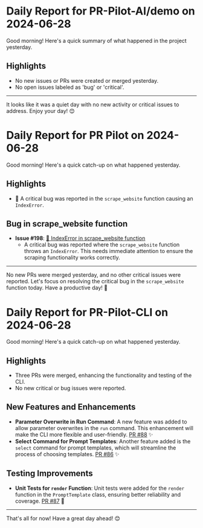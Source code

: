 # Daily Report for PR-Pilot-AI/demo on 2024-06-28

Good morning! Here's a quick summary of what happened in the project yesterday.

## Highlights
- No new issues or PRs were created or merged yesterday.
- No open issues labeled as 'bug' or 'critical'.

---

It looks like it was a quiet day with no new activity or critical issues to address. Enjoy your day! 😊


# Daily Report for PR Pilot on 2024-06-28

Good morning! Here's a quick catch-up on what happened yesterday.

## Highlights
- 🐛 A critical bug was reported in the `scrape_website` function causing an `IndexError`.

## Bug in scrape_website function
- **Issue #198**: [🐛 IndexError in scrape_website function](https://github.com/PR-Pilot-AI/pr-pilot/issues/198)
  - A critical bug was reported where the `scrape_website` function throws an `IndexError`. This needs immediate attention to ensure the scraping functionality works correctly.

---

No new PRs were merged yesterday, and no other critical issues were reported. Let's focus on resolving the critical bug in the `scrape_website` function today. Have a productive day! 🚀


# Daily Report for PR-Pilot-CLI on 2024-06-28

Good morning! Here's a quick catch-up on what happened yesterday.

## Highlights
- Three PRs were merged, enhancing the functionality and testing of the CLI.
- No new critical or bug issues were reported.

## New Features and Enhancements
- **Parameter Overwrite in Run Command**: A new feature was added to allow parameter overwrites in the `run` command. This enhancement will make the CLI more flexible and user-friendly. [PR #88](https://github.com/PR-Pilot-AI/pr-pilot-cli/pull/88) ✨
- **Select Command for Prompt Templates**: Another feature added is the `select` command for prompt templates, which will streamline the process of choosing templates. [PR #86](https://github.com/PR-Pilot-AI/pr-pilot-cli/pull/86) ✨

## Testing Improvements
- **Unit Tests for `render` Function**: Unit tests were added for the `render` function in the `PromptTemplate` class, ensuring better reliability and coverage. [PR #87](https://github.com/PR-Pilot-AI/pr-pilot-cli/pull/87) 🧪

---

That's all for now! Have a great day ahead! 😊


